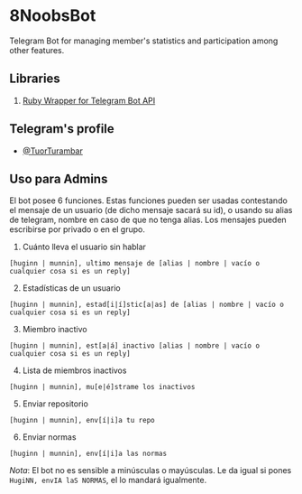 # 8NoobsBot
Telegram Bot for managing member's statistics and participation among other features.

## Libraries
1. [Ruby Wrapper for Telegram Bot API](https://github.com/atipugin/telegram-bot-ruby)

## Telegram's profile
* [@TuorTurambar](http://telegram.me/TuorTurambar)

## Uso para Admins
El bot posee 6 funciones. Estas funciones pueden ser usadas contestando el mensaje de un usuario (de dicho mensaje sacará su id), o  usando su alias de telegram, nombre en caso de que no tenga alias. Los mensajes pueden escribirse por privado o en el grupo.
1. Cuánto lleva el usuario sin hablar
```
[huginn | munnin], ultimo mensaje de [alias | nombre | vacío o cualquier cosa si es un reply]
```
2. Estadísticas de un usuario
```
[huginn | munnin], estad[i|í]stic[a|as] de [alias | nombre | vacío o cualquier cosa si es un reply]
```
3. Miembro inactivo
```
[huginn | munnin], est[a|á] inactivo [alias | nombre | vacío o cualquier cosa si es un reply]
```
4. Lista de miembros inactivos
```
[huginn | munnin], mu[e|é]strame los inactivos
```
5. Enviar repositorio
```
[huginn | munnin], env[í|i]a tu repo
```
6. Enviar normas
```
[huginn | munnin], env[í|i]a las normas
```
_Nota_: El bot no es sensible a minúsculas o mayúsculas. Le da igual si pones `HugiNN, envIA laS NORMAS`, el lo mandará igualmente.
